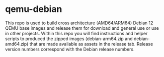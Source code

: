 # qemu-debian
This repo is used to build cross architecture (AMD64/ARM64) Debian 12 QEMU base images and release them for download and general use or use in other projects. Within this repo you will find instructions and helper scripts to produced the zipped images (debian-arm64.zip and debian-amd64.zip) that are made available as assets in the release tab. Release version numbers correspond with the Debian release numbers.
